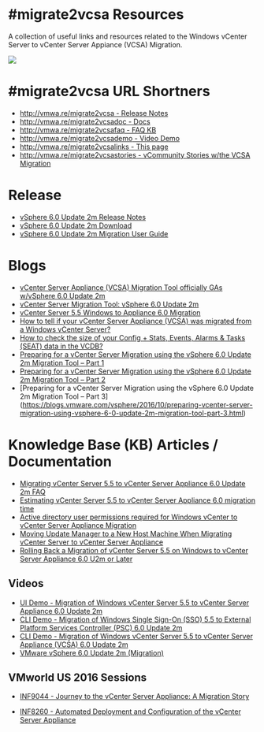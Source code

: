 # #migrate2vcsa Resources

A collection of useful links and resources related to the Windows vCenter Server to vCenter Server Appiance (VCSA) Migration.

![](migrate2vcsa.png)

# #migrate2vcsa URL Shortners
* [http://vmwa.re/migrate2vcsa - Release Notes](http://vmwa.re/migrate2vcsa)
* [http://vmwa.re/migrate2vcsadoc - Docs](http://vmwa.re/migrate2vcsadoc)
* [http://vmwa.re/migrate2vcsafaq - FAQ KB](http://vmwa.re/migrate2vcsafaq)
* [http://vmwa.re/migrate2vcsademo - Video Demo](http://vmwa.re/migrate2vcsademo)
* [http://vmwa.re/migrate2vcsalinks - This page](http://vmwa.re/migrate2vcsalinks)
* [http://vmwa.re/migrate2vcsastories - vCommunity Stories w/the VCSA Migration](vmwa.re/migrate2vcsastories)

# Release
 * [vSphere 6.0 Update 2m Release Notes](http://pubs.vmware.com/Release_Notes/en/vsphere/60/vsphere-vcenter-server-60u2m-release-notes.html)
 * [vSphere 6.0 Update 2m Download](https://my.vmware.com/web/vmware/details?downloadGroup=VC60U2M&productId=491&rPId=12376)
 * [vSphere 6.0 Update 2m Migration User Guide](http://pubs.vmware.com/vsphere-60/index.jsp#com.vmware.vsphere.migration.doc/GUID-2DC0A6B8-FBFD-49A0-BA5B-2783B8A47817.html)

# Blogs
 * [vCenter Server Appliance (VCSA) Migration Tool officially GAs w/vSphere 6.0 Update 2m](http://www.virtuallyghetto.com/2016/09/vcenter-server-appliance-vcsa-migration-tool-officially-gas-wvsphere-6-0-update-2m.html)
 * [vCenter Server Migration Tool: vSphere 6.0 Update 2m](https://blogs.vmware.com/vsphere/2016/09/vcenter-server-migration-tool-vsphere-6-0-update-2m.html)
 * [vCenter Server 5.5 Windows to Appliance 6.0 Migration](https://haveyoutriedreinstalling.com/2016/09/15/vcenter-server-5-5-windows-to-appliance-6-0-migration/)
 * [How to tell if your vCenter Server Appliance (VCSA) was migrated from a Windows vCenter Server?](http://www.virtuallyghetto.com/2016/09/how-to-tell-if-your-vcenter-server-appliance-vcsa-was-migrated-from-a-windows-vcenter-server.html)
 * [How to check the size of your Config + Stats, Events, Alarms & Tasks (SEAT) data in the VCDB?](http://www.virtuallyghetto.com/2016/09/how-to-check-the-size-of-your-config-stats-events-alarms-tasks-seat-data-in-the-vcdb.html)
 * [Preparing for a vCenter Server Migration using the vSphere 6.0 Update 2m Migration Tool – Part 1](https://blogs.vmware.com/vsphere/2016/09/preparing-for-a-vcenter-server-migration-using-the-vsphere-6-0-update-2m-migration-tool-part-1.html)
 * [Preparing for a vCenter Server Migration using the vSphere 6.0 Update 2m Migration Tool – Part 2](https://blogs.vmware.com/vsphere/2016/10/preparing-vcenter-server-migration-using-vsphere-6-0-update-2m-migration-tool-part-2.html)
 * [Preparing for a vCenter Server Migration using the vSphere 6.0 Update 2m Migration Tool – Part 3] (https://blogs.vmware.com/vsphere/2016/10/preparing-vcenter-server-migration-using-vsphere-6-0-update-2m-migration-tool-part-3.html)

# Knowledge Base (KB) Articles / Documentation
 * [Migrating vCenter Server 5.5 to vCenter Server Appliance 6.0 Update 2m FAQ](http://vmwa.re/migrate2vcsafaq)
 * [Estimating vCenter Server 5.5 to vCenter Server Appliance 6.0 migration time](https://kb.vmware.com/kb/2146420)
 * [Active directory user permissions required for Windows vCenter to vCenter Server Appliance Migration](https://kb.vmware.com/kb/2146454)
 * [Moving Update Manager to a New Host Machine When Migrating vCenter Server to vCenter Server Appliance](http://pubs.vmware.com/vsphere-60/index.jsp?topic=%2Fcom.vmware.vsphere.migration.doc%2FGUID-B2642367-68BF-4EB8-81D4-F7791D501FD5.html)
 * [Rolling Back a Migration of vCenter Server 5.5 on Windows to vCenter Server Appliance 6.0 U2m or Later](https://kb.vmware.com/kb/2146453)

## Videos
 * [UI Demo - Migration of Windows vCenter Server 5.5 to vCenter Server Appliance 6.0 Update 2m](https://vimeo.com/177147961)
 * [CLI Demo - Migration of Windows Single Sign-On (SSO) 5.5 to External Platform Services Controller (PSC) 6.0 Update 2m](https://vimeo.com/178825553)
 * [CLI Demo - Migration of Windows vCenter Server 5.5 to vCenter Server Appliance (VCSA) 6.0 Update 2m]( https://vimeo.com/178825595)
 * [VMware vSphere 6.0 Update 2m (Migration)](https://youtu.be/bQv-mciwJ24)

## VMworld US 2016 Sessions
* [INF9044 - Journey to the vCenter Server Appliance: A Migration Story](http://vmware.mediasite.com/mediasite/Play/2576798222674c72bc998c5ceae32b771d?catalog=dbf1ec28-2557-4dd3-a381-e5fe4ceabc40)

* [INF8260 - Automated Deployment and Configuration of the vCenter Server Appliance](http://vmware.mediasite.com/mediasite/Play/414463c2038c4130855713b9c1a5b8ef1d?catalog=dbf1ec28-2557-4dd3-a381-e5fe4ceabc40)
